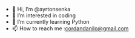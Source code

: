- 👋 Hi, I’m @ayrtonsenka
- 👀 I’m interested in coding
- 🌱 I’m currently learning Python
- 📫 How to reach me :cordandanilo@gmail.com



